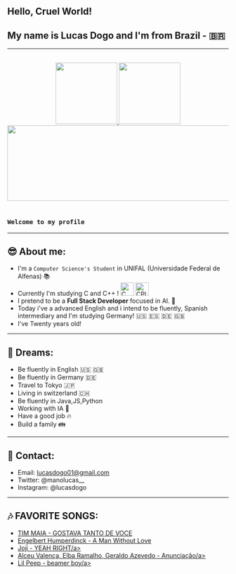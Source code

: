 
## Hello, Cruel World!
## My name is Lucas Dogo and I'm from Brazil - :brazil:

---

</br>

<div align="center">
    <a href="https://github.com/Dogolaa">
        <img height="140em" src="https://github-readme-stats.vercel.app/api?username=Dogolaa&theme=react&show_icons=true&count_private=true">
        <img height="140em" src="https://github-readme-stats.vercel.app/api/top-langs/?username=Dogolaa&theme=react&layout=compact">
         <img height="172cm" width="1000cm" src="https://github-readme-streak-stats.herokuapp.com/?user=Dogolaa&theme=react">
    </a>
</div>

 </br>

### `Welcome to my profile`
--- 
## 😎 About me:
- I'm a `Computer Science's Student` in UNIFAL (Universidade Federal de Alfenas) 📚
- Currently I'm studying C and C++ ! <img alt="C" width="30" src="https://images.vexels.com/media/users/3/166179/isolated/preview/b83d6b47a9502dfaf535087627a8bf96-icone-da-linguagem-de-programacao-c.png"> <img alt="CPlusPlus" width="30" src="https://upload.wikimedia.org/wikipedia/commons/thumb/1/18/ISO_C%2B%2B_Logo.svg/1822px-ISO_C%2B%2B_Logo.svg.png">
- I pretend to be a **Full Stack Developer** focused in AI. 🤖
- Today i've a advanced English and i intend to be fluently, Spanish intermediary and I'm studying Germany! 🇺🇸 🇪🇸 🇩🇪 🇬🇧
- I've Twenty years old! 

--- 
## 💭 Dreams:
- Be fluently in English 🇺🇸 🇬🇧
- Be fluently in Germany 🇩🇪
- Travel to Tokyo 🇯🇵
- Living in switzerland 🇨🇭
- Be fluently in Java,JS,Python
- Working with IA 🤖
- Have a good job 🔥
- Build a family 👪

--- 
## 📱 Contact:
- Email: lucasdogo01@gmail.com
- Twitter: @manolucas__
- Instagram: @lucasdogo

--- 
## 🎶 FAVORITE SONGS:
- <a href="https://www.youtube.com/watch?v=TZQsoLACMW0">TIM MAIA - GOSTAVA TANTO DE VOCE</a>
- <a href="https://www.youtube.com/watch?v=GnNcV664p1A">Engelbert Humperdinck - A Man Without Love</a>
- <a href="https://www.youtube.com/watch?v=tG7wLK4aAOE">Joji - YEAH RIGHT/a>
- <a href="https://www.youtube.com/watch?v=yz9XNWEH2oI">Alceu Valença, Elba Ramalho, Geraldo Azevedo - Anunciação/a>
- <a href="https://https://www.youtube.com/watch?v=fePnUenEZPk">Lil Peep - beamer boy/a>
 
 



